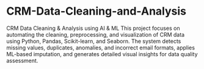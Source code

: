 # CRM-Data-Cleaning-and-Analysis
CRM Data Cleaning &amp; Analysis using AI &amp; ML
This project focuses on automating the cleaning, preprocessing, and visualization of CRM data using Python, Pandas, Scikit-learn, and Seaborn.
The system detects missing values, duplicates, anomalies, and incorrect email formats, applies ML-based imputation, and generates detailed visual insights for data quality assessment.

